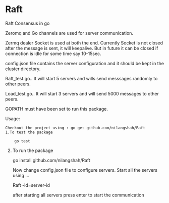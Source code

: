 Raft
====

Raft Consensus in go


Zeromq and Go channels are used for server communication. 

Zermq dealer Socket is used at both the end. Currently Socket is not closed after the message is sent, it will keepalive. But in future it can be closed if connection is idle for some time say 10-15sec.

config.json file contains the server configuration and it should be kept in the cluster directory. 

Raft_test.go.. It will start 5 servers and wills send messsages randomly to other peers.

Load_test.go.. It will start 3 servers and will send 5000 messages to other peers.

GOPATH must have been set to run this package.

Usage:
    
    Checkout the project using : go get github.com/nilangshah/Raft
    1.To test the package
        
        go test

   2. To run the package
        
        go install github.com/nilangshah/Raft
      
        Now change config.json file to configure servers. Start all the servers using ...

        Raft -id=server-id
        
        after starting all servers press enter to start the communication
        
